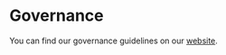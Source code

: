 # Governance

You can find our governance guidelines on our [website](https://www.sktime.net/en/latest/get_involved/governance.html).
